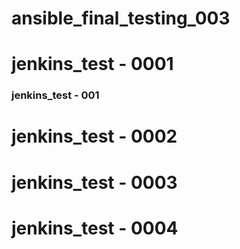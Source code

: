 # ansible_final_testing_003

# jenkins_test - 0001 

### jenkins_test - 001

# jenkins_test - 0002

# jenkins_test - 0003

# jenkins_test - 0004
